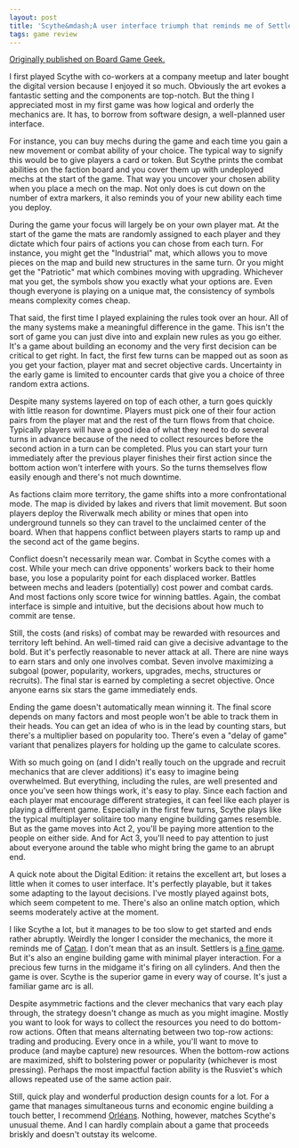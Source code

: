 ```yaml
---
layout: post
title: 'Scythe&mdash;A user interface triumph that reminds me of Settlers'
tags: game review
---
```


[Originally published on Board Game
Geek.](https://boardgamegeek.com/thread/2546011)


I first played Scythe with co-workers at a company meetup and later bought the digital version because I enjoyed it so much. Obviously the art evokes a fantastic setting and the components are top-notch. But the thing I appreciated most in my first game was how logical and orderly the mechanics are. It has, to borrow from software design, a well-planned user interface. 

For instance, you can buy mechs during the game and each time you gain a new movement or combat ability of your choice. The typical way to signify this would be to give players a card or token. But Scythe prints the combat abilities on the faction board and you cover them up with undeployed mechs at the start of the game. That way you uncover your chosen ability when you place a mech on the map. Not only does is cut down on the number of extra markers, it also reminds you of your new ability each time you deploy.

During the game your focus will largely be on your own player mat. At the start of the game the mats are randomly assigned to each player and they dictate which four pairs of actions you can chose from each turn. For instance, you might get the "Industrial" mat, which allows you to move pieces on the map and build new structures in the same turn. Or you might get the "Patriotic" mat which combines moving with upgrading. Whichever mat you get, the symbols show you exactly what your options are. Even though everyone is playing on a unique mat, the consistency of symbols means complexity comes cheap. 

That said, the first time I played explaining the rules took over an hour. All of the many systems make a meaningful difference in the game. This isn't the sort of game you can just dive into and explain new rules as you go either. It's a game about building an economy and the very first decision can be critical to get right. In fact, the first few turns can be mapped out as soon as you get your faction, player mat and secret objective cards. Uncertainty in the early game is limited to encounter cards that give you a choice of three random extra actions. 

Despite many systems layered on top of each other, a turn goes quickly with little reason for downtime. Players must pick one of their four action pairs from the player mat and the rest of the turn flows from that choice. Typically players will have a good idea of what they need to do several turns in advance because of the need to collect resources before the second action in a turn can be completed. Plus you can start your turn immediately after the previous player finishes their first action since the bottom action won't interfere with yours. So the turns themselves flow easily enough and there's not much downtime. 

As factions claim more territory, the game shifts into a more confrontational mode. The map is divided by lakes and rivers that limit movement. But soon players deploy the Riverwalk mech ability or mines that open into underground tunnels so they can travel to the unclaimed center of the board. When that happens conflict between players starts to ramp up and the second act of the game begins.

Conflict doesn't necessarily mean war. Combat in Scythe comes with a cost. While your mech can drive opponents' workers back to their home base, you lose a popularity point for each displaced worker. Battles between mechs and leaders (potentially) cost power and combat cards. And most factions only score twice for winning battles. Again, the combat interface is simple and intuitive, but the decisions about how much to commit are tense.

Still, the costs (and risks) of combat may be rewarded with resources and territory left behind. An well-timed raid can give a decisive advantage to the bold. But it's perfectly reasonable to never attack at all. There are nine ways to earn stars and only one involves combat. Seven involve maximizing a subgoal (power, popularity, workers, upgrades, mechs, structures or recruits). The final star is earned by completing a secret objective. Once anyone earns six stars the game immediately ends.

Ending the game doesn't automatically mean winning it. The final score depends on many factors and most people won't be able to track them in their heads. You can get an idea of who is in the lead by counting stars, but there's a multiplier based on popularity too.  There's even a "delay of game" variant that penalizes players for holding up the game to calculate scores.

With so much going on (and I didn't really touch on the upgrade and recruit mechanics that are clever additions) it's easy to imagine being overwhelmed. But everything, including the rules, are well presented and once you've seen how things work, it's easy to play. Since each faction and each player mat encourage different strategies, it can feel like each player is playing a different game. Especially in the first few turns, Scythe plays like the typical multiplayer solitaire too many engine building games resemble. But as the game moves into Act 2, you'll be paying more attention to the people on either side. And for Act 3, you'll need to pay attention to just about everyone around the table who might bring the game to an abrupt end.

A quick note about the Digital Edition: it retains the excellent art, but loses a little when it comes to user interface. It's perfectly playable, but it takes some adapting to the layout decisions. I've mostly played against bots, which seem competent to me. There's also an online match option, which seems moderately active at the moment.

I like Scythe a lot, but it manages to be too slow to get started and ends rather abruptly. Weirdly the longer I consider the mechanics, the more it reminds me of <a  href="https://boardgamegeek.com/boardgame/13/catan"   >Catan</a>. I don't mean that as an insult. Settlers is <a  href="https://boardgamegeek.com/thread/471448/good-word-bggs-new-monopoly"   >a fine game</a>. But it's also an engine building game with minimal player interaction. For a precious few turns in the midgame it's firing on all cylinders. And then the game is over. Scythe is the superior game in every way of course. It's just a familiar game arc is all.

Despite asymmetric factions and the clever mechanics that vary each play through, the strategy doesn't change as much as you might imagine. Mostly you want to look for ways to collect the resources you need to do bottom-row actions. Often that means alternating between two top-row actions: trading and producing. Every once in a while, you'll want to move to produce (and maybe capture) new resources. When the bottom-row actions are maximized, shift to bolstering power or popularity (whichever is most pressing). Perhaps the most impactful faction ability is the Rusviet's which allows repeated use of the same action pair.

Still, quick play and wonderful production design counts for a lot. For a game that manages simultaneous turns and economic engine building a touch better, I recommend <a  href="https://boardgamegeek.com/boardgame/164928/orleans"   >Orléans</a>. Nothing, however, matches Scythe's unusual theme. And I can hardly complain about a game that proceeds briskly and doesn't outstay its welcome. 
